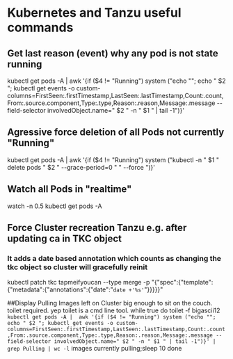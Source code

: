 # Kubernetes and Tanzu useful commands

## Get last reason (event) why any pod is not state running
kubectl get pods -A | awk '{if ($4 != "Running") system ("echo ""; echo " $2 "; kubectl get events -o custom-columns=FirstSeen:.firstTimestamp,LastSeen:.lastTimestamp,Count:.count,From:.source.component,Type:.type,Reason:.reason,Message:.message --field-selector involvedObject.name=" $2 " -n " $1 " | tail -1")}'

## Agressive force deletion of all Pods not currently "Running"
kubectl get pods -A | awk '{if ($4 != "Running") system ("kubectl -n " $1 " delete pods " $2 " --grace-period=0 " " --force ")}'

## Watch all Pods in "realtime"
watch -n 0.5 kubectl get pods -A

## Force Cluster recreation Tanzu e.g. after updating ca in TKC object
### It adds a date based annotation which counts as changing the tkc object so cluster will gracefully reinit
kubectl patch tkc tapmeifyoucan --type merge -p "{\"spec\":{\"template\":{\"metadata\":{\"annotations\":{\"date\":\"`date +'%s'`\"}}}}}"

##Display Pulling Images left on Cluster big enough to sit on the couch. toilet required. yep toilet is a cmd line tool.
while true
do
toilet -f bigascii12 `kubectl get pods -A |  awk '{if ($4 != "Running") system ("echo ""; echo " $2 "; kubectl get events -o custom-columns=FirstSeen:.firstTimestamp,LastSeen:.lastTimestamp,Count:.count,From:.source.component,Type:.type,Reason:.reason,Message:.message --field-selector involvedObject.name=" $2 " -n " $1 " | tail -1")}' | grep Pulling | wc -l` images currently pulling;sleep 10
done

